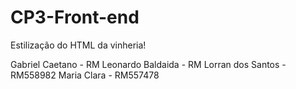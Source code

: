 # CP3-Front-end

Estilização do HTML da vinheria!

Gabriel Caetano - RM
Leonardo Baldaida - RM
Lorran dos Santos - RM558982
Maria Clara - RM557478